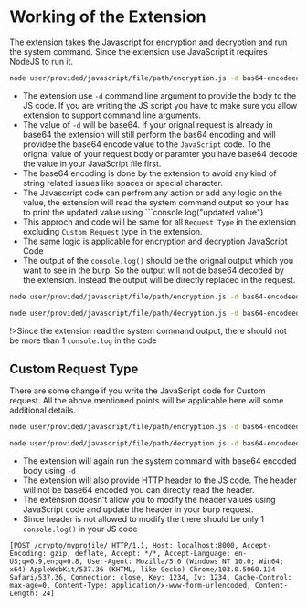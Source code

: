 # Working of the Extension

The extension takes the Javascript for encryption and decryption and run the system command. Since the extension use JavaScript it requires NodeJS to run it.

```bash
node user/provided/javascript/file/path/encryption.js -d bas64-encodeed-encrypted-request-body
```
- The extension use ```-d``` command line argument to provide the body to the JS code. If you are writing the JS script you have to make sure you allow extension to support command line arguments.
- The value of ```-d``` will be base64. If your orignal request is already in base64 the extension will still perform the bas64 encoding and will providee the base64 encode value to the ```JavaScript``` code. To the orignal value of your request body or paramter you have base64 decode the value in your JavaScript file first.
- The base64 encoding is done by the extension to avoid any kind of string related issues like spaces or special character.
- The Javascrript code can perfrom any action or add any logic on the value, the extension will read the system command output so your has to print the updated value using ```console.log("updated value")
- This approch and code will be same for all ```Request Type``` in the extension excluding ```Custom Request``` type in the extension.
- The same logic is applicable for encryption and decryption JavaScript Code
- The output of the ```console.log()``` should be the orignal output which you want to see in the burp. So the output will not de base64 decoded by the extension. Instead the output will be directly replaced in the request.

```bash
node user/provided/javascript/file/path/encryption.js -d bas64-encodeed-encrypted-request-body
```
```bash
node user/provided/javascript/file/path/decryption.js -d bas64-encodeed-decrypted-request-body
```

!>Since the extension read the system command output, there should not be more than 1 ```console.log``` in the code


## Custom Request Type

There are some change if you write the JavaScript code for Custom request. All the above mentioned points will be applicable here will some additional details.

```bash
node user/provided/javascript/file/path/encryption.js -d bas64-encodeed-encrypted-request-body -h [[POST /crypto/user/ HTTP/1.1, Host: localhost:8000, Key: 1234, Iv: 1234]
```
```bash
node user/provided/javascript/file/path/decryption.js -d bas64-encodeed-decrypted-request-body -h [POST /crypto/user/ HTTP/1.1, Host: localhost:8000, Key: 1234, Iv: 1234]
```
- The extension will again run the system command with base64 encoded body using ```-d```
- The extension will also provide HTTP header to the JS code. The header will not be base64 encoded you can directly read the header.
- The extension doesn't allow you to modify the header values using JavaScript code and update the header in your burp request.
- Since header is not allowed to modify the there should be only 1 ```console.log()``` in your JS code

```http
[POST /crypto/myprofile/ HTTP/1.1, Host: localhost:8000, Accept-Encoding: gzip, deflate, Accept: */*, Accept-Language: en-US;q=0.9,en;q=0.8, User-Agent: Mozilla/5.0 (Windows NT 10.0; Win64; x64) AppleWebKit/537.36 (KHTML, like Gecko) Chrome/103.0.5060.134 Safari/537.36, Connection: close, Key: 1234, Iv: 1234, Cache-Control: max-age=0, Content-Type: application/x-www-form-urlencoded, Content-Length: 24]

```
